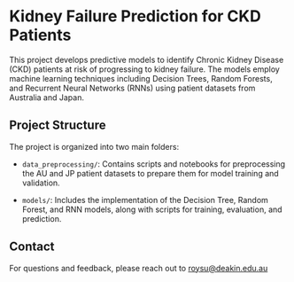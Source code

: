 # Kidney Failure Prediction for CKD Patients

This project develops predictive models to identify Chronic Kidney Disease (CKD) patients at risk of progressing to kidney failure. The models employ machine learning techniques including Decision Trees, Random Forests, and Recurrent Neural Networks (RNNs) using patient datasets from Australia and Japan.

## Project Structure

The project is organized into two main folders:

- `data_preprocessing/`: Contains scripts and notebooks for preprocessing the AU and JP patient datasets to prepare them for model training and validation.

- `models/`: Includes the implementation of the Decision Tree, Random Forest, and RNN models, along with scripts for training, evaluation, and prediction.

## Contact

For questions and feedback, please reach out to roysu@deakin.edu.au
